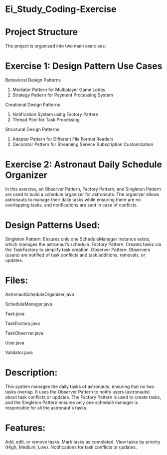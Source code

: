 # Ei_Study_Coding-Exercise
# Project Structure
The project is organized into two main exercises:

# Exercise 1: Design Pattern Use Cases
Behavioral Design Patterns
1. Mediator Pattern for Multiplayer Game Lobby
2. Strategy Pattern for Payment Processing System

Creational Design Patterns
1. Notification System using Factory Pattern
2. Thread Pool for Task Processing

Structural Design Patterns
1. Adapter Pattern for Different File Format Readers
2. Decorator Pattern for Streaming Service Subscription Customization

# Exercise 2: Astronaut Daily Schedule Organizer
In this exercise, an Observer Pattern, Factory Pattern, and Singleton Pattern are used to build a schedule organizer for astronauts. The organizer allows astronauts to manage their daily tasks while ensuring there are no overlapping tasks, and notifications are sent in case of conflicts.

# Design Patterns Used:
Singleton Pattern: Ensures only one ScheduleManager instance exists, which manages the astronaut’s schedule.
Factory Pattern: Creates tasks via the TaskFactory to simplify task creation.
Observer Pattern: Observers (users) are notified of task conflicts and task additions, removals, or updates.
# Files:
AstronautScheduleOrganizer.java

ScheduleManager.java

Task.java

TaskFactory.java

TaskObserver.java

User.java

Validator.java
# Description:
This system manages the daily tasks of astronauts, ensuring that no two tasks overlap. It uses the Observer Pattern to notify users (astronauts) about task conflicts or updates. The Factory Pattern is used to create tasks, and the Singleton Pattern ensures only one schedule manager is responsible for all the astronaut's tasks.

# Features:
Add, edit, or remove tasks.
Mark tasks as completed.
View tasks by priority (High, Medium, Low).
Notifications for task conflicts or updates.

